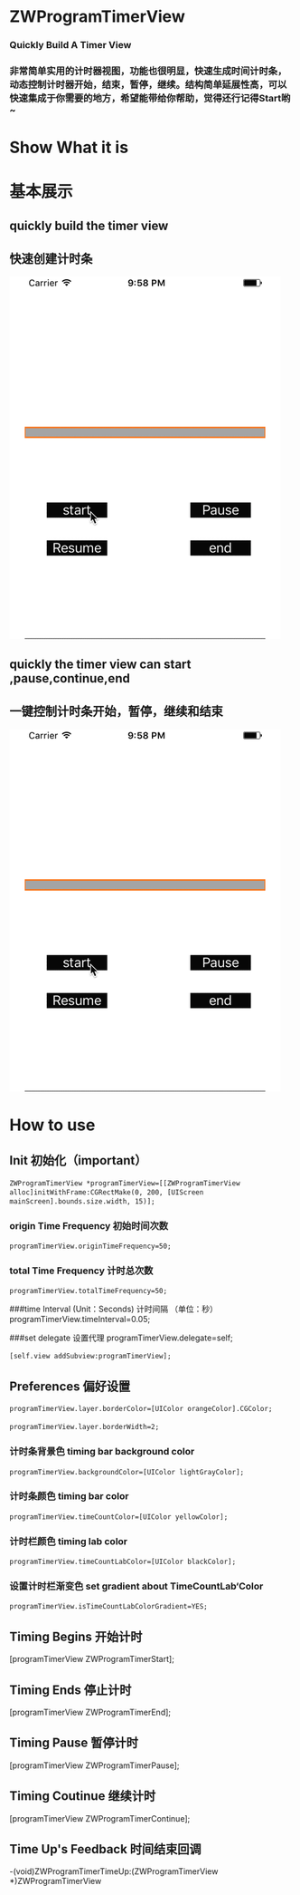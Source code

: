 # ZWProgramTimerView
### Quickly Build A Timer View
### 非常简单实用的计时器视图，功能也很明显，快速生成时间计时条，动态控制计时器开始，结束，暂停，继续。结构简单延展性高，可以快速集成于你需要的地方，希望能带给你帮助，觉得还行记得Start哟~
# Show What it is   
# 基本展示
## quickly build the timer view 
## 快速创建计时条
![image](https://github.com/liunianhuaguoyanxi/ZWProgramTimerView/blob/master/Gif/ZWProgramTimer.gif)
## quickly the timer view can start ,pause,continue,end 
## 一键控制计时条开始，暂停，继续和结束
![image](https://github.com/liunianhuaguoyanxi/ZWProgramTimerView/blob/master/Gif/ZWProgramTimer1.gif)
# How to use
## Init 初始化（important）
    ZWProgramTimerView *programTimerView=[[ZWProgramTimerView alloc]initWithFrame:CGRectMake(0, 200, [UIScreen mainScreen].bounds.size.width, 15)];

### origin Time Frequency      初始时间次数
    programTimerView.originTimeFrequency=50;
    
### total Time Frequency       计时总次数
    programTimerView.totalTimeFrequency=50;
    
###time Interval (Unit：Seconds)    计时间隔 （单位：秒）
    programTimerView.timeInterval=0.05;

###set delegate 设置代理
    programTimerView.delegate=self;
    
    [self.view addSubview:programTimerView];

## Preferences 偏好设置

    programTimerView.layer.borderColor=[UIColor orangeColor].CGColor;
    
    programTimerView.layer.borderWidth=2;
### 计时条背景色   timing bar background color
    programTimerView.backgroundColor=[UIColor lightGrayColor];
    
### 计时条颜色     timing bar  color
    programTimerView.timeCountColor=[UIColor yellowColor];
    
### 计时栏颜色     timing lab  color
    programTimerView.timeCountLabColor=[UIColor blackColor];
    
### 设置计时栏渐变色  set gradient about TimeCountLab‘Color
    programTimerView.isTimeCountLabColorGradient=YES;




## Timing Begins 开始计时
 [programTimerView ZWProgramTimerStart];

## Timing Ends   停止计时
 [programTimerView ZWProgramTimerEnd];

## Timing Pause  暂停计时
 [programTimerView ZWProgramTimerPause];

## Timing Coutinue 继续计时
 [programTimerView ZWProgramTimerContinue];


## Time Up's Feedback  时间结束回调
-(void)ZWProgramTimerTimeUp:(ZWProgramTimerView *)ZWProgramTimerView
